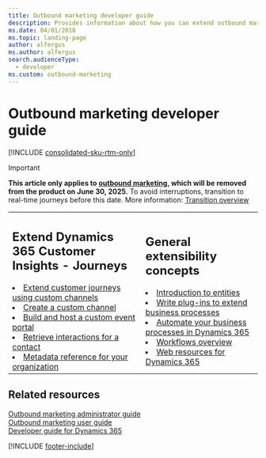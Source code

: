 ```yaml
---
title: Outbound marketing developer guide
description: Provides information about how you can extend outbound marketing.
ms.date: 04/01/2018
ms.topic: landing-page
author: alfergus
ms.author: alfergus
search.audienceType: 
  - developer
ms.custom: outbound-marketing
---
```


# Outbound marketing developer guide

[!INCLUDE [consolidated-sku-rtm-only](.././includes/consolidated-sku-rtm-only.md)]

> [!IMPORTANT]
> **This article only applies to [outbound marketing](../user-guide.md), which will be removed from the product on June 30, 2025.** To avoid interruptions, transition to real-time journeys before this date. More information: [Transition overview](../transition-overview.md)

<table>

<tr><td>

<h2>Extend Dynamics 365 Customer Insights - Journeys</h2>
<li><a href="extend-customer-journeys-custom-channels.md" data-raw-source="[Extend customer journeys using custom channels](extend-customer-journeys-custom-channels.md)">Extend customer journeys using custom channels</a></li>
<li><a href="create-custom-channel.md" data-raw-source="[Create a custom channel](create-custom-channel.md)">Create a custom channel</a></li>
<li><a href="event-management-web-application.md" data-raw-source="[Build and host a custom event portal](event-management-web-application.md)">Build and host a custom event portal</a></li>
<li><a href="retrieve-interactions-contact.md" data-raw-source="[Retrieve interactions for a contact](retrieve-interactions-contact.md)">Retrieve interactions for a contact</a></li>
<li><a href="marketing-organization-metadata.md" data-raw-source="[Metadata reference for your organization](marketing-organization-metadata.md)">Metadata reference for your organization</a></li>

</td><td>

<h2>General extensibility concepts</h2>
<li><a href="/dynamics365/customerengagement/on-premises/developer/introduction-entities" data-raw-source="[Introduction to entities](/dynamics365/customerengagement/on-premises/developer/introduction-entities)">Introduction to entities</a></li>
<li><a href="/dynamics365/customerengagement/on-premises/developer/write-plugin-extend-business-processes" data-raw-source="[Write plug-ins to extend business processes](/dynamics365/customerengagement/on-premises/developer/write-plugin-extend-business-processes)">Write plug-ins to extend business processes</a></li>
<li><a href="/dynamics365/customerengagement/on-premises/developer/automate-business-processes-customer-engagement" data-raw-source="[Automate your business processes in Dynamics 365](/dynamics365/customerengagement/on-premises/developer/automate-business-processes-customer-engagement)">Automate your business processes in Dynamics 365</a></li>
<li><a href="/dynamics365/customerengagement/on-premises/customize/workflow-processes" data-raw-source="[Workflows overview](/dynamics365/customerengagement/on-premises/customize/workflow-processes)">Workflows overview</a></li>
<li><a href="/dynamics365/customerengagement/on-premises/developer/web-resources" data-raw-source="[Web resources for Dynamics 365](/dynamics365/customerengagement/on-premises/developer/web-resources)">Web resources for Dynamics 365</a></li>

</td></tr>
</table>

## Related resources

[Outbound marketing administrator guide](../admin-guide.md)  
[Outbound marketing user guide](../../journeys/user-guide.md)  
[Developer guide for Dynamics 365](/dynamics365/customerengagement/on-premises/developer/overview) 

[!INCLUDE [footer-include](.././includes/footer-banner.md)]
